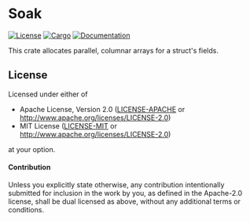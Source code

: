 # Soak

[![License](https://img.shields.io/crates/l/soak.svg)](https://github.com/driveyard/driveyard)
[![Cargo](https://img.shields.io/crates/v/soak.svg)](https://crates.io/crates/soak)
[![Documentation](https://docs.rs/soak/badge.svg)](https://docs.rs/soak)

This crate allocates parallel, columnar arrays for a struct's fields.

## License

Licensed under either of

* Apache License, Version 2.0 ([LICENSE-APACHE](../LICENSE-APACHE) or
  http://www.apache.org/licenses/LICENSE-2.0)
* MIT License ([LICENSE-MIT](../LICENSE-MIT) or
  http://www.apache.org/licenses/LICENSE-2.0)

at your option.

#### Contribution

Unless you explicitly state otherwise, any contribution intentionally submitted
for inclusion in the work by you, as defined in the Apache-2.0 license, shall
be dual licensed as above, without any additional terms or conditions.
